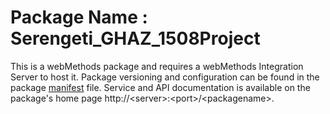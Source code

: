 # Package Name : Serengeti_GHAZ_1508Project
This is a webMethods package and requires a webMethods Integration Server to host it. Package versioning and configuration can be found in the package [manifest](./Serengeti_GHAZ_1508Project/manifest.v3) file. Service and API documentation is available on the package's home page http://&lt;server&gt;:&lt;port&gt;/&lt;packagename>.